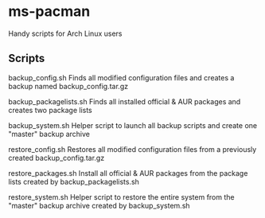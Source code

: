 ms-pacman
=========

Handy scripts for Arch Linux users

## Scripts

backup_config.sh
Finds all modified configuration files and creates a backup named backup_config.tar.gz

backup_packagelists.sh
Finds all installed official & AUR packages and creates two package lists

backup_system.sh
Helper script to launch all backup scripts and create one "master" backup archive

restore_config.sh
Restores all modified configuration files from a previously created backup_config.tar.gz

restore_packages.sh
Install all official & AUR packages from the package lists created by backup_packagelists.sh

restore_system.sh
Helper script to restore the entire system from the "master" backup archive created by backup_system.sh
